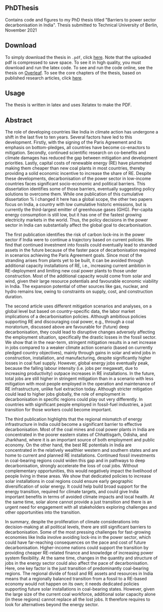 ## PhDThesis
Contains code and figures to my PhD thesis titled "Barriers to power sector decarbonisation in India".
Thesis submitted to Technical University of Berlin, November 2021

## Download
To simply download the thesis in `.pdf`, click [here](thesisUpdated20220401-red.pdf). Note that the uploaded pdf is compressed to save space. To see it in high quality, you must download and run the latex code. To see and run the code online, see the thesis on [Overleaf](https://www.overleaf.com/read/nyqmtrgpkcdq). To see the core chapters of the thesis, based on published research articles, click [here](chapters/pdfs).

## Usage
The thesis is written in latex and uses Xelatex to make the PDF.

## Abstract
The role of developing countries like India in climate action has undergone a shift in the last five to ten years. Several factors have led to this development. Firstly, with the signing of the Paris Agreement and its emphasis on bottom-pledges, all countries have become co-enactors to mitigation. Secondly, continued scientific research on co-benefits and climate damages has reduced the gap between mitigation and development priorities. Lastly, capital costs of renewable energy (RE) have plummeted making them cheaper than new coal plants in most countries, thereby providing a solid economic incentive to increase the share of RE. Despite these developments, decarbonisation of the power sector in low-income countries faces significant socio-economic and political barriers. This dissertation identifies some of those barriers, eventually suggesting policy solutions to overcome them. While one publication of this cumulative dissertation % I changed it here
has a global scope, the other two papers focus on India, a country with low cumulative historic emissions, but is currently the third-largest emitter of greenhouse gases (GHG). Per-capita energy consumption is still low, but it has one of the fastest growing electricity markets in the world. Thus, the policy decisions in the power sector in India can substantially affect the global goal to decarbonisation.

The first publication identifies the risk of carbon lock-ins in the power sector if India were to continue a trajectory based on current policies. We find that continued investment into fossils could eventually lead to stranded assets in the future because of the faster pace of decarbonisation required in scenarios achieving the Paris Agreement goals. Since most of the stranding arises from plants yet to be built, it can be avoided through additional capacity installations of RE, i.e., increasing current ambition in RE-deployment and limiting new coal power plants to those under construction. Most of the additional capacity would come from solar and wind, given their large resource potentials and favourable economic viability in India. The expansion potential of other sources like gas, nuclear, and hydro remains low, owing to constraints on supply, cost, and construction duration.

The second article uses different mitigation scenarios and analyses, on a global level but based on country-specific data, the labor market implications of a decarbonisation policies. Although ambitious policies supporting RE and discouraging coal power, e.g., through a coal moratorium, discussed above are favourable for (future) deep decarbonisation, they could lead to disruptive changes adversely affecting the employment situation, specifically the drastic losses in the fossil sector. We show that in the near-term, stringent mitigation results in a net increase in jobs compared to a weaker climate action scenario (based on currently pledged country objectives), mainly through gains in solar and wind jobs in construction, installation, and manufacturing, despite significantly higher losses in coal fuel supply. However, global energy jobs eventually peak, because the falling labour intensity (i.e. jobs per megawatt, due to increasing productivity) outpace increases in RE installations. In the future, total jobs are still higher in stringent mitigation  than in a scenario with less mitigation with most people employed in the operation and maintenance of RE infrastructure, unlike fuel extraction today.  Although stricter mitigation could lead to higher jobs globally, the role of employment in decarbonisation in specific regions could play out very differently. In countries with significant people employed in fossil-fuel industries, a just transition for those workers could become important. 

The third publication highlights that the regional mismatch of energy infrastructure in India could become a significant barrier to effective decarbonisation. Most of the coal mines and coal power plants in India are concentrated in the poorer eastern states of Chhattisgarh, Odisha, and Jharkhand, where it is an important source of both employment and public economy. On the other hand, the best RE potentials in India are concentrated in the relatively wealthier western and southern states and are home to current and planned RE installations.  Continued fossil investments in coal-bearing regions could widen this gap and in pathways to deep decarbonisation, strongly accelerate the loss of coal jobs. Without complementary opportunities, this would negatively impact the livelihood of people living in these areas. We show that dedicated policies to increase solar installations in coal regions could ensure early geographic diversification of solar energy. It could help build broad support for the energy transition, required for climate targets, and could give India important benefits in terms of avoided climate impacts and local health. At the same time, solar alone cannot provide a just transition and there is an urgent need for engagement with all stakeholders exploring challenges and other opportunities into the transition. 

In summary, despite the proliferation of climate considerations into decision-making at all political levels, there are still significant barriers to decarbonisation. Some of the most pressing challenges for fast-growing economies like India involve avoiding lock-ins in the power sector, which could have far-reaching consequences on the pace and cost of future decarbonisation. Higher-income nations could support the transition by providing cheaper RE-related finance and knowledge of increasing power system flexibility. At the same time, changes in the quantity and structure of jobs in the energy sector could also affect the pace of decarbonisation. Here, one key factor is the just transition of predominantly coal-bearing regions. The regional divide of fossil and RE assets and resources in India means that a regionally balanced transition from a fossil to a RE-based economy would not happen on its own; it needs dedicated policies supporting future solar installations in coal-bearing states. However, given the large size of the current coal workforce, additional solar capacity alone (in these regions) cannot replace all the lost jobs. It therefore requires to look for alternatives beyond the energy sector. 
